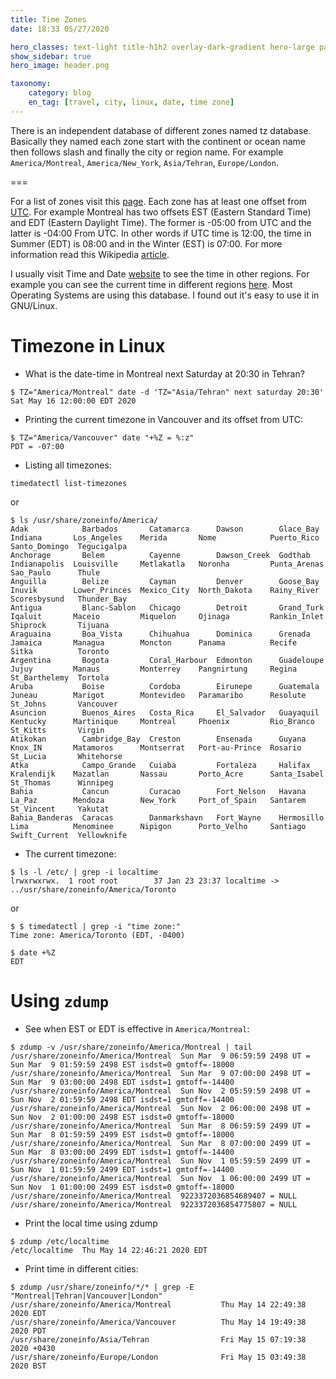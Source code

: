 ```yaml
---
title: Time Zones
date: 18:33 05/27/2020 

hero_classes: text-light title-h1h2 overlay-dark-gradient hero-large parallax
show_sidebar: true
hero_image: header.png

taxonomy:
    category: blog
    en_tag: [travel, city, linux, date, time zone]
---
```


There is an independent database of different zones named tz database. Basically they named each zone start with the continent or ocean name then follows slash and finally the city or region name. For example `America/Montreal`, `America/New_York`, `Asia/Tehran`, `Europe/London`.

===

For a list of zones visit this [page](https://en.wikipedia.org/wiki/List_of_tz_database_time_zones). Each zone has at least one offset from [UTC](https://en.wikipedia.org/wiki/Coordinated_Universal_Time). For example Montreal has two offsets EST (Eastern Standard Time) and EDT (Eastern Daylight Time). The former is -05:00 from UTC and the latter is -04:00 From UTC. In other words if UTC time is 12:00, the time in Summer (EDT) is 08:00 and in the Winter (EST) is 07:00. For more information read this Wikipedia [article](https://en.wikipedia.org/wiki/Tz_database).

I usually visit Time and Date [website](https://www.timeanddate.com/) to see the time in other regions. For example you can see the current time in different regions [here](https://www.timeanddate.com/worldclock/). Most Operating Systems are using this database. I found out it's easy to use it in GNU/Linux.

# Timezone in Linux

* What is the date-time in Montreal next Saturday at 20:30 in Tehran?

```
$ TZ="America/Montreal" date -d 'TZ="Asia/Tehran" next saturday 20:30'
Sat May 16 12:00:00 EDT 2020
```

* Printing the current timezone in Vancouver and its offset from UTC:

```
$ TZ="America/Vancouver" date "+%Z = %:z"
PDT = -07:00
```
* Listing all timezones:

```
timedatectl list-timezones
```
or

```
$ ls /usr/share/zoneinfo/America/
Adak            Barbados       Catamarca      Dawson        Glace_Bay   Indiana       Los_Angeles    Merida       Nome            Puerto_Rico   Santo_Domingo  Tegucigalpa
Anchorage       Belem          Cayenne        Dawson_Creek  Godthab     Indianapolis  Louisville     Metlakatla   Noronha         Punta_Arenas  Sao_Paulo      Thule
Anguilla        Belize         Cayman         Denver        Goose_Bay   Inuvik        Lower_Princes  Mexico_City  North_Dakota    Rainy_River   Scoresbysund   Thunder_Bay
Antigua         Blanc-Sablon   Chicago        Detroit       Grand_Turk  Iqaluit       Maceio         Miquelon     Ojinaga         Rankin_Inlet  Shiprock       Tijuana
Araguaina       Boa_Vista      Chihuahua      Dominica      Grenada     Jamaica       Managua        Moncton      Panama          Recife        Sitka          Toronto
Argentina       Bogota         Coral_Harbour  Edmonton      Guadeloupe  Jujuy         Manaus         Monterrey    Pangnirtung     Regina        St_Barthelemy  Tortola
Aruba           Boise          Cordoba        Eirunepe      Guatemala   Juneau        Marigot        Montevideo   Paramaribo      Resolute      St_Johns       Vancouver
Asuncion        Buenos_Aires   Costa_Rica     El_Salvador   Guayaquil   Kentucky      Martinique     Montreal     Phoenix         Rio_Branco    St_Kitts       Virgin
Atikokan        Cambridge_Bay  Creston        Ensenada      Guyana      Knox_IN       Matamoros      Montserrat   Port-au-Prince  Rosario       St_Lucia       Whitehorse
Atka            Campo_Grande   Cuiaba         Fortaleza     Halifax     Kralendijk    Mazatlan       Nassau       Porto_Acre      Santa_Isabel  St_Thomas      Winnipeg
Bahia           Cancun         Curacao        Fort_Nelson   Havana      La_Paz        Mendoza        New_York     Port_of_Spain   Santarem      St_Vincent     Yakutat
Bahia_Banderas  Caracas        Danmarkshavn   Fort_Wayne    Hermosillo  Lima          Menominee      Nipigon      Porto_Velho     Santiago      Swift_Current  Yellowknife

```

* The current timezone:

```
$ ls -l /etc/ | grep -i localtime
lrwxrwxrwx.  1 root root        37 Jan 23 23:37 localtime -> ../usr/share/zoneinfo/America/Toronto
```

or

```
$ $ timedatectl | grep -i "time zone:"
Time zone: America/Toronto (EDT, -0400)

$ date +%Z
EDT
```

# Using `zdump`

* See when EST or EDT is effective in `America/Montreal`:

```
$ zdump -v /usr/share/zoneinfo/America/Montreal | tail
/usr/share/zoneinfo/America/Montreal  Sun Mar  9 06:59:59 2498 UT = Sun Mar  9 01:59:59 2498 EST isdst=0 gmtoff=-18000
/usr/share/zoneinfo/America/Montreal  Sun Mar  9 07:00:00 2498 UT = Sun Mar  9 03:00:00 2498 EDT isdst=1 gmtoff=-14400
/usr/share/zoneinfo/America/Montreal  Sun Nov  2 05:59:59 2498 UT = Sun Nov  2 01:59:59 2498 EDT isdst=1 gmtoff=-14400
/usr/share/zoneinfo/America/Montreal  Sun Nov  2 06:00:00 2498 UT = Sun Nov  2 01:00:00 2498 EST isdst=0 gmtoff=-18000
/usr/share/zoneinfo/America/Montreal  Sun Mar  8 06:59:59 2499 UT = Sun Mar  8 01:59:59 2499 EST isdst=0 gmtoff=-18000
/usr/share/zoneinfo/America/Montreal  Sun Mar  8 07:00:00 2499 UT = Sun Mar  8 03:00:00 2499 EDT isdst=1 gmtoff=-14400
/usr/share/zoneinfo/America/Montreal  Sun Nov  1 05:59:59 2499 UT = Sun Nov  1 01:59:59 2499 EDT isdst=1 gmtoff=-14400
/usr/share/zoneinfo/America/Montreal  Sun Nov  1 06:00:00 2499 UT = Sun Nov  1 01:00:00 2499 EST isdst=0 gmtoff=-18000
/usr/share/zoneinfo/America/Montreal  9223372036854689407 = NULL
/usr/share/zoneinfo/America/Montreal  9223372036854775807 = NULL
```

* Print the local time using zdump

```
$ zdump /etc/localtime 
/etc/localtime  Thu May 14 22:46:21 2020 EDT
```

* Print time in different cities:

```
$ zdump /usr/share/zoneinfo/*/* | grep -E "Montreal|Tehran|Vancouver|London"
/usr/share/zoneinfo/America/Montreal           Thu May 14 22:49:38 2020 EDT
/usr/share/zoneinfo/America/Vancouver          Thu May 14 19:49:38 2020 PDT
/usr/share/zoneinfo/Asia/Tehran                Fri May 15 07:19:38 2020 +0430
/usr/share/zoneinfo/Europe/London              Fri May 15 03:49:38 2020 BST
```
